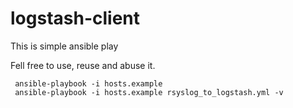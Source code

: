 logstash-client
===============

This is simple ansible play

Fell free to use, reuse and abuse it.

     ansible-playbook -i hosts.example 
     ansible-playbook -i hosts.example rsyslog_to_logstash.yml -v

